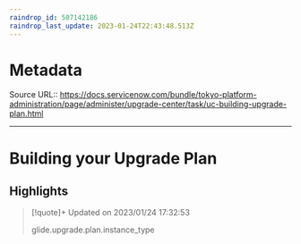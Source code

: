 ```yaml
---
raindrop_id: 507142186
raindrop_last_update: 2023-01-24T22:43:48.513Z
---
```


# Metadata
Source URL:: https://docs.servicenow.com/bundle/tokyo-platform-administration/page/administer/upgrade-center/task/uc-building-upgrade-plan.html


---
# Building your Upgrade Plan



## Highlights

> [!quote]+ Updated on 2023/01/24 17:32:53
>
> glide.upgrade.plan.instance_type

